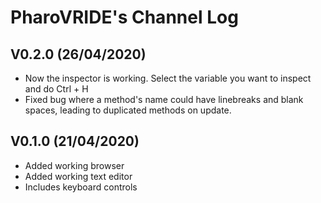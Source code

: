# PharoVRIDE's Channel Log

## V0.2.0 (26/04/2020)
<ul>
  <li>Now the inspector is working. Select the variable you want to inspect and do Ctrl + H</li>
  <li>Fixed bug where a method's name could have linebreaks and blank spaces, leading to duplicated methods on update.</li>
</ul>

## V0.1.0 (21/04/2020)
<ul>
  <li>Added working browser</li>
  <li>Added working text editor</li>
  <li>Includes keyboard controls</li>
</ul>
